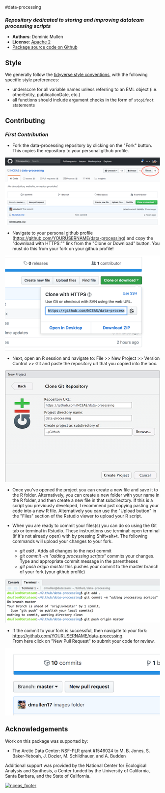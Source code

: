 #data-processing
### *Repository dedicated to storing and improving datateam processing scripts*

- **Authors**: Dominic Mullen
- **License**: [Apache 2](http://opensource.org/licenses/Apache-2.0)
- [Package source code on Github](https://github.com/NCEAS/data-processing)

## Style
We generally follow the [tidyverse style conventions](http://style.tidyverse.org/), with the following specific style preferences: 

- underscore for all variable names unless referring to an EML object (i.e. otherEntity, publicationDate, etc.)
- all functions should include argument checks in the form of `stopifnot` statements

## Contributing
### *First Contribution*
  
- Fork the data-processing repository by clicking on the "Fork" button.  This copies the repository 
to your personal github profile.
  
![](images/fork.png)
  
- Navigate to your personal github profile (https://github.com/YOURUSERNAME/data-processing) and copy the "download with HTTPS:"" link from the "Clone or
Download" button.  You must do this from your fork on your github profile! 
  
![](images/clone.png)

- Next, open an R session and navigate to: File >> New Project >> Version Control >> Git and paste the
repository url that you copied into the box.  
  
![](images/git.png)
  
- Once you've opened the project you can create a new file and save it to the R folder.  Alternatively, you can
create a new folder with your name in the R folder, and then create a new file in that subdirectory.  If this is 
a script you previously developed, I recommend just copying pasting your code into a new R file. Alternatively you 
can use the "Upload button" in the "Files" section of the Rstudio viewer to upload your R script.  
  
- When you are ready to commit your files(s) you can do so using the Git tab or terminal in Rstudio.  These instructions use terminal:  open terminal (if it's not already open) with by pressing Shift+alt+t.  The following commands will upload 
your changes to your fork.  
    - *git add .*  Adds all changes to the next commit 
    - *git commit -m "adding processing scripts"*  commits your changes.  Type and appropriate commit message in the parentheses
    - *git push origin master* this pushes your commit to the master branch of your fork (your github profile)
  
![](images/terminal.png)
  
- If the commit to your fork is successful, then navigate to your fork: https://github.com/YOURUSERNAME/data-processing.  
From here click on "New Pull Request" to submit your code for review.  
  
![](images/pull.png)

## Acknowledgements
Work on this package was supported by:

- The Arctic Data Center: NSF-PLR grant #1546024 to M. B. Jones, S. Baker-Yeboah, J. Dozier, M. Schildhauer, and A. Budden

Additional support was provided by the National Center for Ecological Analysis and Synthesis, a Center funded by the University of California, Santa Barbara, and the State of California.

[![nceas_footer](https://www.nceas.ucsb.edu/files/newLogo_0.png)](http://www.nceas.ucsb.edu)
